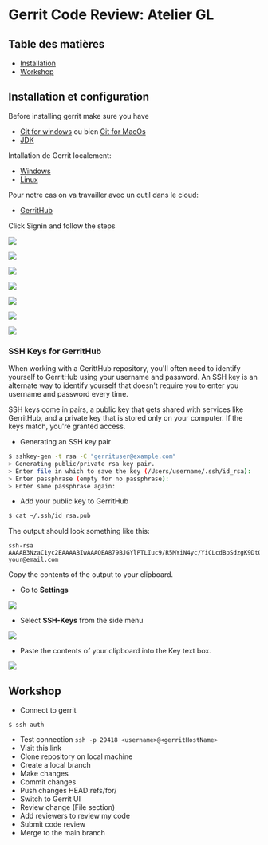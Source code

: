 # Gerrit Code Review: Atelier GL

## Table des matières

- [Installation](#installation-et-configuration)
- [Workshop](#atelier)

## Installation et configuration

Before installing gerrit make sure you have

- [Git for windows](https://gitforwindows.org/) ou bien [Git for MacOs](https://git-scm.com/download/mac)
- [JDK](https://www.oracle.com/java/technologies/downloads/#jdk17-windows)

Intallation de Gerrit localement:

- [Windows](https://github.com/Sl0v3C/Install_Gerrit_4Windows_Guide)
- [Linux](https://gerrit-documentation.storage.googleapis.com/Documentation/3.5.0.1/linux-quickstart.html)

Pour notre cas on va travailler avec un outil dans le cloud:

- [GerritHub](http://gerrithub.io/)

Click Signin and follow the steps

<p>
    <img src="./imgs/gerrit%20signup.png">
</p>
<p>
    <img src="./imgs/gerrit-login.png">
</p>

<p>
    <img src="./imgs/gerrit-github.png">
</p>

<p>
    <img src="./imgs/authorization.png">
</p>

<p>
    <img src="./imgs/login-gerrit-github.png">
</p>

<p>
    <img src="./imgs/import-github-repos.png">
</p>

<p>
    <img src="./imgs/voila.png">
</p>

### SSH Keys for GerritHub

When working with a GerittHub repository, you'll often need to identify yourself to GerritHub using your username and password. An SSH key is an alternate way to identify yourself that doesn't require you to enter you username and password every time.

SSH keys come in pairs, a public key that gets shared with services like GerritHub, and a private key that is stored only on your computer. If the keys match, you're granted access.

- Generating an SSH key pair

```sh
$ sshkey-gen -t rsa -C "gerrituser@example.com"
> Generating public/private rsa key pair.
> Enter file in which to save the key (/Users/username/.ssh/id_rsa):
> Enter passphrase (empty for no passphrase):
> Enter same passphrase again:
```

- Add your public key to GerritHub

```sh
$ cat ~/.ssh/id_rsa.pub
```

The output should look something like this:

```
ssh-rsa AAAAB3NzaC1yc2EAAAABIwAAAQEA879BJGYlPTLIuc9/R5MYiN4yc/YiCLcdBpSdzgK9Dt0Bkfe3rSz5cPm4wmehdE7GkVFXrBJ2YHqPLuM1yx1AUxIebpwlIl9f/aUHOts9eVnVh4NztPy0iSU/Sv0b2ODQQvcy2vYcujlorscl8JjAgfWsO3W4iGEe6QwBpVomcME8IU35v5VbylM9ORQa6wvZMVrPECBvwItTY8cPWH3MGZiK/74eHbSLKA4PY3gM4GHI450Nie16yggEg2aTQfWA1rry9JYWEoHS9pJ1dnLqZU3k/8OWgqJrilwSoC5rGjgp93iu0H8T6+mEHGRQe84Nk1y5lESSWIbn6P636Bl3uQ== your@email.com
```

Copy the contents of the output to your clipboard.

- Go to **Settings**
<p>
    <img src="./imgs/gerrit-settings.png">
</p>

- Select **SSH-Keys** from the side menu
<p>
    <img src="./imgs/ssh-keys-gerrit.png">
</p>

- Paste the contents of your clipboard into the Key text box.
<p>
    <img src="./imgs/paste-ssh-key.png">
</p>

## Workshop

- Connect to gerrit

```console
$ ssh auth
```

- Test connection `ssh -p 29418 <username>@<gerritHostName>`
- Visit this link
- Clone repository on local machine
- Create a local branch
- Make changes
- Commit changes
- Push changes HEAD:refs/for/<branch>
- Switch to Gerrit UI
- Review change (File section)
- Add reviewers to review my code
- Submit code review
- Merge to the main branch
